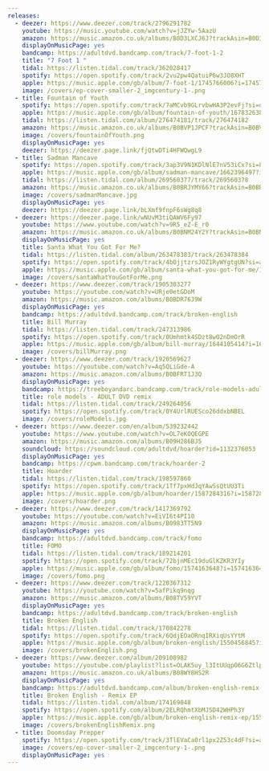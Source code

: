 ```yaml
---
releases:
  - deezer: https://www.deezer.com/track/2796291782
    youtube: https://music.youtube.com/watch?v=jJZYw-5AazU
    amazon: https://music.amazon.co.uk/albums/B0D3LXCJ6J?trackAsin=B0D3LZCSLB
    displayOnMusicPage: yes
    bandcamp: https://adultdvd.bandcamp.com/track/7-foot-1-2
    title: "7 Foot 1 "
    tidal: https://listen.tidal.com/track/362028417
    spotify: https://open.spotify.com/track/2vu2pw4QatuiP6w3JO8XHT
    apple: https://music.apple.com/gb/album/7-foot-1/1745766006?i=1745766007&app=music
    image: /covers/ep-cover-smaller-2_imgcentury-1-.png
  - title: Fountain of Youth
    spotify: https://open.spotify.com/track/7aMCvb9GLrvbwHA3P2evFj?si=de3b906e4fed40a3
    apple: https://music.apple.com/gb/album/fountain-of-youth/1678326386?i=1678326387
    tidal: https://listen.tidal.com/album/276474181/track/276474182
    amazon: https://music.amazon.co.uk/albums/B0BVP1JPCF?trackAsin=B0BVPTKMYY
    image: /covers/fountainOfYouth.png
    displayOnMusicPage: yes
    deezer: https://deezer.page.link/fjQtwDTi4HFWQwgL9
  - title: Sadman Mancave
    spotify: https://open.spotify.com/track/3ap3V9N1KDlNlE7nV53iCx?si=8783ef5393f34e0d
    apple: https://music.apple.com/gb/album/sadman-mancave/1662396497?i=1662396498
    tidal: https://listen.tidal.com/album/269560377/track/269560378
    amazon: https://music.amazon.co.uk/albums/B0BRJYMY66?trackAsin=B0BRJYP213
    image: /covers/sadmanMancave.jpg
    displayOnMusicPage: yes
    deezer: https://deezer.page.link/bLXmf9fnpF6sWg8q8
  - deezer: https://deezer.page.link/wNUvM3tiQAWV6Fy97
    youtube: https://www.youtube.com/watch?v=9R5_eZ-E_r0
    amazon: https://music.amazon.co.uk/albums/B0BNM24Y2Y?trackAsin=B0BNLZPMQL
    displayOnMusicPage: yes
    title: Santa What You Got For Me?
    tidal: https://listen.tidal.com/album/263478383/track/263478384
    spotify: https://open.spotify.com/track/4bOjjtzrsJOZ1RyWYgtgUN?si=a9047bb56a13447d
    apple: https://music.apple.com/gb/album/santa-what-you-got-for-me/1657072793?i=1657072794
    image: /covers/santaWhatYouGotForMe.png
  - deezer: https://www.deezer.com/track/1905303277
    youtube: https://youtube.com/watch?v=URje0etGDoM
    amazon: https://music.amazon.com/albums/B0BDR76J9W
    displayOnMusicPage: yes
    bandcamp: https://adultdvd.bandcamp.com/track/broken-english
    title: Bill Murray
    tidal: https://listen.tidal.com/track/247313986
    spotify: https://open.spotify.com/track/0Umhmtk4SDzt8wO2nDmOrR
    apple: https://music.apple.com/gb/album/bill-murray/1644105414?i=1644105415&app=music
    image: /covers/billMurray.png
  - deezer: https://www.deezer.com/track/1920569627
    youtube: https://youtube.com/watch?v=Aq5QLiGde-A
    amazon: https://music.amazon.com/albums/B0BFRT1J3Q
    displayOnMusicPage: yes
    bandcamp: https://treeboyandarc.bandcamp.com/track/role-models-adult-dvd-remix
    title: role models - ADULT DVD remix
    tidal: https://listen.tidal.com/track/249264056
    spotify: https://open.spotify.com/track/0Y4UrlRUESco26ddxbNBEL
    image: /covers/roleModels.jpg
  - deezer: https://www.deezer.com/en/album/539232442
    youtube: https://www.youtube.com/watch?v=OL7eKOQEGPE
    amazon: https://music.amazon.com/albums/B09H286BJ5
    soundcloud: https://soundcloud.com/adultdvd/hoarder?id=1132376053
    displayOnMusicPage: yes
    bandcamp: https://cpwm.bandcamp.com/track/hoarder-2
    title: Hoarder
    tidal: https://listen.tidal.com/track/198597860
    spotify: https://open.spotify.com/track/1Tf7pxHdJqYAwSsQtUU3Ti
    apple: https://music.apple.com/gb/album/hoarder/1587284316?i=1587284317&app=music
    image: /covers/hoarder.png
  - deezer: https://www.deezer.com/track/1417369792
    youtube: https://youtube.com/watch?v=EiVI6t4PI10
    amazon: https://music.amazon.com/albums/B0983TT5N9
    displayOnMusicPage: yes
    bandcamp: https://adultdvd.bandcamp.com/track/fomo
    title: FOMO
    tidal: https://listen.tidal.com/track/189214201
    spotify: https://open.spotify.com/track/72bjnMEc19duGlKZKR3YIy
    apple: https://music.apple.com/gb/album/fomo/1574163648?i=1574163649&app=music
    image: /covers/fomo.png
  - deezer: https://www.deezer.com/track/1220367312
    youtube: https://youtube.com/watch?v=5afPikq9nqg
    amazon: https://music.amazon.com/albums/B08TV59YVT
    displayOnMusicPage: yes
    bandcamp: https://adultdvd.bandcamp.com/track/broken-english
    title: Broken English
    tidal: https://listen.tidal.com/track/170842278
    spotify: https://open.spotify.com/track/6QdjEOaORnqIRXiqUsYYtM
    apple: https://music.apple.com/gb/album/broken-english/1550456845?i=1550456846&app=music
    image: /covers/brokenEnglish.png
  - deezer: https://www.deezer.com/album/209108982
    youtube: https://youtube.com/playlist?list=OLAK5uy_l3ItUUqpO6G6ZtlpQPhnM25RkHJAbWT2g
    amazon: https://music.amazon.co.uk/albums/B08WY8HS2R
    displayOnMusicPage: yes
    bandcamp: https://adultdvd.bandcamp.com/album/broken-english-remix-ep
    title: Broken English - Remix EP
    tidal: https://listen.tidal.com/album/174169048
    spotify: https://open.spotify.com/album/2ELRQhmtXbMJSD42WHPh3Y
    apple: https://music.apple.com/gb/album/broken-english-remix-ep/1554518308?app=music
    image: /covers/brokenEnglishRemix.png
  - title: Doomsday Prepper
    spotify: https://open.spotify.com/track/3TlEVaCa0rl1px2Z53c4dF?si=a6310e4b80364d74
    image: /covers/ep-cover-smaller-2_imgcentury-1-.png
    displayOnMusicPage: yes
---
```

